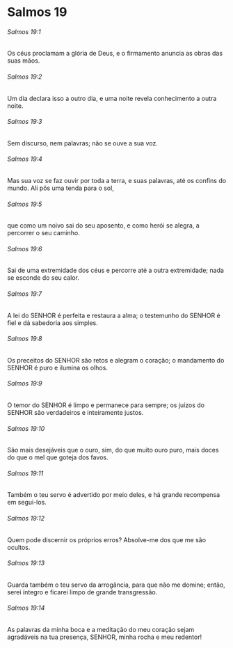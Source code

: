 # Salmos 19

###### Salmos 19:1

Os céus proclamam a glória de Deus, e o firmamento anuncia as obras das suas mãos.

###### Salmos 19:2

Um dia declara isso a outro dia, e uma noite revela conhecimento a outra noite.

###### Salmos 19:3

Sem discurso, nem palavras; não se ouve a sua voz.

###### Salmos 19:4

Mas sua voz se faz ouvir por toda a terra, e suas palavras, até os confins do mundo. Ali pôs uma tenda para o sol,

###### Salmos 19:5

que como um noivo sai do seu aposento, e como herói se alegra, a percorrer o seu caminho.

###### Salmos 19:6

Sai de uma extremidade dos céus e percorre até a outra extremidade; nada se esconde do seu calor.

###### Salmos 19:7

A lei do SENHOR é perfeita e restaura a alma; o testemunho do SENHOR é fiel e dá sabedoria aos simples.

###### Salmos 19:8

Os preceitos do SENHOR são retos e alegram o coração; o mandamento do SENHOR é puro e ilumina os olhos.

###### Salmos 19:9

O temor do SENHOR é limpo e permanece para sempre; os juízos do SENHOR são verdadeiros e inteiramente justos.

###### Salmos 19:10

São mais desejáveis que o ouro, sim, do que muito ouro puro, mais doces do que o mel que goteja dos favos.

###### Salmos 19:11

Também o teu servo é advertido por meio deles, e há grande recompensa em segui-los.

###### Salmos 19:12

Quem pode discernir os próprios erros? Absolve-me dos que me são ocultos.

###### Salmos 19:13

Guarda também o teu servo da arrogância, para que não me domine; então, serei íntegro e ficarei limpo de grande transgressão.

###### Salmos 19:14

As palavras da minha boca e a meditação do meu coração sejam agradáveis na tua presença, SENHOR, minha rocha e meu redentor!

